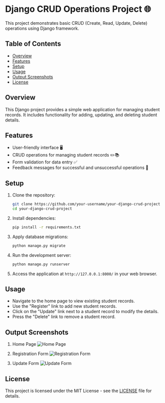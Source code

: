 # Django CRUD Operations Project 🌐

This project demonstrates basic CRUD (Create, Read, Update, Delete) operations using Django framework.

## Table of Contents
- [Overview](#overview)
- [Features](#features)
- [Setup](#setup)
- [Usage](#usage)
- [Output Screenshots](#output-screenshots)
- [License](#license)

## Overview
This Django project provides a simple web application for managing student records. It includes functionality for adding, updating, and deleting student details.

## Features
- User-friendly interface 🖥️
- CRUD operations for managing student records ✏️📚
- Form validation for data entry ✅
- Feedback messages for successful and unsuccessful operations 📢

## Setup
1. Clone the repository:
    ```bash
    git clone https://github.com/your-username/your-django-crud-project.git
    cd your-django-crud-project
    ```

2. Install dependencies:
    ```bash
    pip install -r requirements.txt
    ```

3. Apply database migrations:
    ```bash
    python manage.py migrate
    ```

4. Run the development server:
    ```bash
    python manage.py runserver
    ```

5. Access the application at `http://127.0.0.1:8000/` in your web browser.

## Usage
- Navigate to the home page to view existing student records.
- Use the "Register" link to add new student records.
- Click on the "Update" link next to a student record to modify the details.
- Press the "Delete" link to remove a student record.

## Output Screenshots
1. Home Page
    ![Home Page](screenshots/home.png)

2. Registration Form
    ![Registration Form](screenshots/register.png)

3. Update Form
    ![Update Form](screenshots/update.png)

## License
This project is licensed under the MIT License - see the [LICENSE](LICENSE) file for details.
